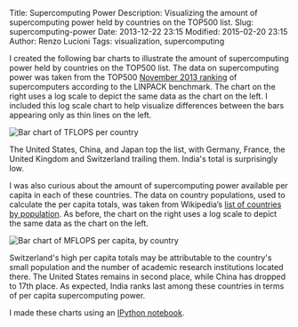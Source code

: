Title: Supercomputing Power
Description: Visualizing the amount of supercomputing power held by countries on the TOP500 list.
Slug: supercomputing-power
Date: 2013-12-22 23:15
Modified: 2015-02-20 23:15
Author: Renzo Lucioni
Tags: visualization, supercomputing

I created the following bar charts to illustrate the amount of supercomputing power held by countries on the TOP500 list. The data on supercomputing power was taken from the TOP500 [November 2013 ranking](http://www.top500.org/list/2013/11/) of supercomputers according to the LINPACK benchmark. The chart on the right uses a log scale to depict the same data as the chart on the left. I included this log scale chart to help visualize differences between the bars appearing only as thin lines on the left.

![Bar chart of TFLOPS per country]({filename}../images/tflops-per-country.png)

The United States, China, and Japan top the list, with Germany, France, the United Kingdom and Switzerland trailing them. India's total is surprisingly low.

I was also curious about the amount of supercomputing power available per capita in each of these countries. The data on country populations, used to calculate the per capita totals, was taken from Wikipedia’s [list of countries by population](http://en.wikipedia.org/wiki/List_of_countries_by_population). As before, the chart on the right uses a log scale to depict the same data as the chart on the left.

![Bar chart of MFLOPS per capita, by country]({filename}../images/mflops-per-capita.png)

Switzerland's high per capita totals may be attributable to the country's small population and the number of academic research institutions located there. The United States remains in second place, while China has dropped to 17th place. As expected, India ranks last among these countries in terms of per capita supercomputing power.

I made these charts using an [IPython notebook](http://nbviewer.ipython.org/gist/rlucioni/b92e848ae1da41ffa452).
